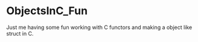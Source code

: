 # ObjectsInC_Fun

Just me having some fun working with C functors and making a object like struct in C.
